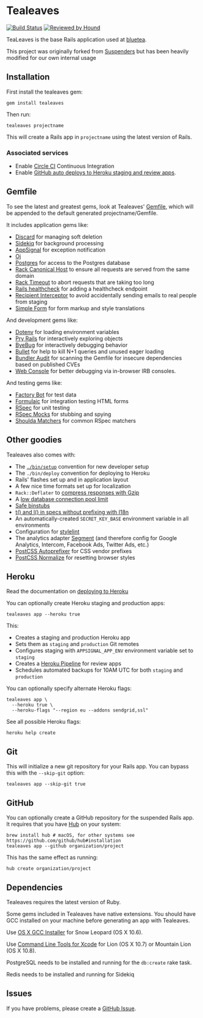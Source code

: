 # Tealeaves

[![Build Status](https://github.com/thoughtbot/tealeaves/actions/workflows/main.yml/badge.svg?branch=master)](https://github.com/thoughtbot/tealeaves/actions)
[![Reviewed by Hound](https://img.shields.io/badge/Reviewed_by-Hound-8E64B0.svg)](https://houndci.com)

TeaLeaves is the base Rails application used at
[bluetea](https://tea.blue/).

This project was originally forked from [Suspenders](https://github.com/thoughtbot/suspenders) but has been heavily modified for our own internal usage

## Installation

First install the tealeaves gem:

    gem install tealeaves

Then run:

    tealeaves projectname

This will create a Rails app in `projectname` using the latest version of Rails.

### Associated services

- Enable [Circle CI](https://circleci.com/) Continuous Integration
- Enable [GitHub auto deploys to Heroku staging and review
  apps](https://dashboard.heroku.com/apps/app-name-staging/deploy/github).

## Gemfile

To see the latest and greatest gems, look at Tealeaves'
[Gemfile](templates/Gemfile.erb), which will be appended to the default
generated projectname/Gemfile.

It includes application gems like:

- [Discard](https://github.com/jhawthorn/discard) for managing soft deletion
- [Sidekiq](https://github.com/mperham/sidekiq) for background
  processing
- [AppSignal](https://www.appsignal.com) for exception notification
- [Oj](http://www.ohler.com/oj/)
- [Postgres](https://github.com/ged/ruby-pg) for access to the Postgres database
- [Rack Canonical Host](https://github.com/tylerhunt/rack-canonical-host) to
  ensure all requests are served from the same domain
- [Rack Timeout](https://github.com/heroku/rack-timeout) to abort requests that are
  taking too long
- [Rails healthcheck]() for adding a healthcheck endpoint
- [Recipient Interceptor](https://github.com/croaky/recipient_interceptor) to
  avoid accidentally sending emails to real people from staging
- [Simple Form](https://github.com/plataformatec/simple_form) for form markup
  and style
  translations

And development gems like:

- [Dotenv](https://github.com/bkeepers/dotenv) for loading environment variables
- [Pry Rails](https://github.com/rweng/pry-rails) for interactively exploring
  objects
- [ByeBug](https://github.com/deivid-rodriguez/byebug) for interactively
  debugging behavior
- [Bullet](https://github.com/flyerhzm/bullet) for help to kill N+1 queries and
  unused eager loading
- [Bundler Audit](https://github.com/rubysec/bundler-audit) for scanning the
  Gemfile for insecure dependencies based on published CVEs
- [Web Console](https://github.com/rails/web-console) for better debugging via
  in-browser IRB consoles.

And testing gems like:

- [Factory Bot](https://github.com/thoughtbot/factory_bot) for test data
- [Formulaic](https://github.com/thoughtbot/formulaic) for integration testing
  HTML forms
- [RSpec](https://github.com/rspec/rspec) for unit testing
- [RSpec Mocks](https://github.com/rspec/rspec-mocks) for stubbing and spying
- [Shoulda Matchers](https://github.com/thoughtbot/shoulda-matchers) for common
  RSpec matchers

## Other goodies

Tealeaves also comes with:

- The [`./bin/setup`][setup] convention for new developer setup
- The `./bin/deploy` convention for deploying to Heroku
- Rails' flashes set up and in application layout
- A few nice time formats set up for localization
- `Rack::Deflater` to [compress responses with Gzip][compress]
- A [low database connection pool limit][pool]
- [Safe binstubs][binstub]
- [t() and l() in specs without prefixing with I18n][i18n]
- An automatically-created `SECRET_KEY_BASE` environment variable in all
  environments
- Configuration for [stylelint][stylelint]
- The analytics adapter [Segment][segment] (and therefore config for Google
  Analytics, Intercom, Facebook Ads, Twitter Ads, etc.)
- [PostCSS Autoprefixer][autoprefixer] for CSS vendor prefixes
- [PostCSS Normalize][normalize] for resetting browser styles

[setup]: https://robots.thoughtbot.com/bin-setup
[compress]: https://robots.thoughtbot.com/content-compression-with-rack-deflater
[pool]: https://devcenter.heroku.com/articles/concurrency-and-database-connections
[binstub]: https://github.com/thoughtbot/tealeaves/pull/282
[i18n]: https://github.com/thoughtbot/tealeaves/pull/304
[circle]: https://circleci.com/docs
[hound]: https://houndci.com
[stylelint]: https://stylelint.io/
[segment]: https://segment.com
[autoprefixer]: https://github.com/postcss/autoprefixer
[normalize]: https://github.com/csstools/postcss-normalize

## Heroku

Read the documentation on [deploying to Heroku][heroku deploy]

You can optionally create Heroku staging and production apps:

    tealeaves app --heroku true

This:

- Creates a staging and production Heroku app
- Sets them as `staging` and `production` Git remotes
- Configures staging with `APPSIGNAL_APP_ENV` environment variable set
  to `staging`
- Creates a [Heroku Pipeline] for review apps
- Schedules automated backups for 10AM UTC for both `staging` and `production`

[Heroku Pipeline]: https://devcenter.heroku.com/articles/pipelines
[heroku deploy]: https://github.com/thoughtbot/tealeaves/blob/master/docs/heroku_deploy.md

You can optionally specify alternate Heroku flags:

    tealeaves app \
      --heroku true \
      --heroku-flags "--region eu --addons sendgrid,ssl"

See all possible Heroku flags:

    heroku help create

## Git

This will initialize a new git repository for your Rails app. You can
bypass this with the `--skip-git` option:

    tealeaves app --skip-git true

## GitHub

You can optionally create a GitHub repository for the suspended Rails app. It
requires that you have [Hub](https://github.com/github/hub) on your system:

    brew install hub # macOS, for other systems see https://github.com/github/hub#installation
    tealeaves app --github organization/project

This has the same effect as running:

    hub create organization/project

## Dependencies

Tealeaves requires the latest version of Ruby.

Some gems included in Tealeaves have native extensions. You should have GCC
installed on your machine before generating an app with Tealeaves.

Use [OS X GCC Installer](https://github.com/kennethreitz/osx-gcc-installer/) for
Snow Leopard (OS X 10.6).

Use [Command Line Tools for Xcode](https://developer.apple.com/downloads/index.action)
for Lion (OS X 10.7) or Mountain Lion (OS X 10.8).

PostgreSQL needs to be installed and running for the `db:create` rake task.

Redis needs to be installed and running for Sidekiq

## Issues

If you have problems, please create a
[GitHub Issue](https://github.com/bluetealondon/tealeaves/issues).

